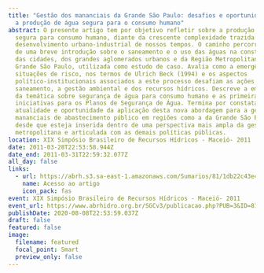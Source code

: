 ```yaml
---
title: "Gestão dos mananciais da Grande São Paulo: desafios e oportunidades para
  a produção de água segura para o consumo humano"
abstract: O presente artigo tem por objetivo refletir sobre a produção de água
  segura para consumo humano, diante da crescente complexidade trazida pelo
  desenvolvimento urbano-industrial de nossos tempos. O caminho percorrido parte
  de uma breve introdução sobre o saneamento e o uso das águas na constituição
  das cidades, dos grandes aglomerados urbanos e da Região Metropolitana da
  Grande São Paulo, utilizada como estudo de caso. Avalia como a emergência de
  situações de risco, nos termos de Ulrich Beck (1994) e os aspectos
  político-institucionais associados a este processo desafiam as ações de
  saneamento, a gestão ambiental e dos recursos hídricos. Descreve a emergência
  da temática sobre segurança de água para consumo humano e as primeiras
  iniciativas para os Planos de Segurança de Água. Termina por constatar a
  atualidade e oportunidade da aplicação desta nova abordagem para a gestão dos
  mananciais de abastecimento público em regiões como a da Grande São Paulo,
  desde que esteja inserida dentro de uma perspectiva mais ampla da gestão
  metropolitana e articulada com as demais políticas públicas.
location: XIX Simpósio Brasileiro de Recursos Hídricos - Maceió- 2011
date: 2011-03-28T22:53:58.944Z
date_end: 2011-03-31T22:59:32.077Z
all_day: false
links:
  - url: https://abrh.s3.sa-east-1.amazonaws.com/Sumarios/81/1db22c43e4b9dba938fd298563c17646_7e7091650274d5e9cb390c5ffcd894ea.pdf
    name: Acesso ao artigo
    icon_pack: fas
event: XIX Simpósio Brasileiro de Recursos Hídricos - Maceió- 2011
event_url: https://www.abrhidro.org.br/SGCv3/publicacao.php?PUB=3&ID=81&PUBLICACAO=SIMPOSIOS
publishDate: 2020-08-08T22:53:59.037Z
draft: false
featured: false
image:
  filename: featured
  focal_point: Smart
  preview_only: false
---
```

